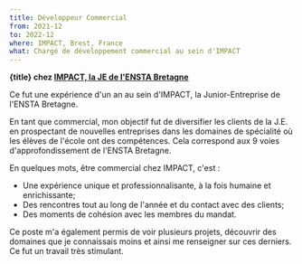 ```yaml
---
title: Développeur Commercial
from: 2021-12
to: 2022-12
where: IMPACT, Brest, France
what: Chargé de développement commercial au sein d'IMPACT
---
```


**{title} chez [IMPACT, la JE de l'ENSTA Bretagne](https://www.linkedin.com/company/impactenstab/)**

Ce fut une expérience d'un an au sein d'IMPACT, la Junior-Entreprise de l'ENSTA Bretagne.

En tant que commercial, mon objectif fut de diversifier les clients de la J.E. en prospectant de nouvelles entreprises dans les domaines de spécialité où les élèves de l'école ont des compétences. Cela correspond aux 9 voies d'approfondissement de l'ENSTA Bretagne.

En quelques mots, être commercial chez IMPACT, c'est :

- Une expérience unique et professionnalisante, à la fois humaine et enrichissante;
- Des rencontres tout au long de l'année et du contact avec des clients;
- Des moments de cohésion avec les membres du mandat.

Ce poste m'a également permis de voir plusieurs projets, découvrir des domaines que je connaissais moins et ainsi me renseigner sur ces derniers. Ce fut un travail très stimulant.
